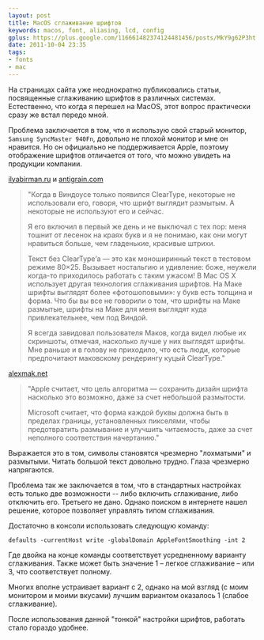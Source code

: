 ```yaml
---
layout: post
title: MacOS сглаживание шрифтов
keywords: macos, font, aliasing, lcd, config
gplus: https://plus.google.com/116661482374124481456/posts/MkY9g62P3ht
date: 2011-10-04 23:35
tags:
- fonts
- mac
---
```

На страницах сайта уже неоднократно публиковались статьи, посвященные сглаживанию шрифтов в различных системах. Естественно, что когда я перешел на MacOS, этот вопрос практически сразу же встал передо мной.

Проблема заключается в том, что я использую свой старый монитор, `Samsung SyncMaster 940Fn`, довольно не плохой монитор и мне он нравится. Но он официально не поддерживается Apple, поэтому отображение шрифтов отличается от того, что можно увидеть на продукции компании.

[ilyabirman.ru](http://ilyabirman.ru/meanwhile/2007/06/13/1/comments/) и
[antigrain.com](http://antigrain.com/research/font_rasterization/index.html)

> "Когда в Виндоусе только появился СlearType, некоторые не использовали его, говоря, что
> шрифт выглядит размытым. А некоторые не используют его и сейчас.
>
>Я его включил в первый же день и не выключал с тех пор: меня тошнит от лесенок на краях
>букв и я не понимаю, как они могут нравиться больше, чем гладенькие, красивые штрихи.
>
>Текст без ClearType’а — это как моноширинный текст в тестовом режиме 80×25. Вызывает
>ностальгию и удивление: боже, неужели когда-то приходилось работать с таким ужасом!  В Mac
>OS X использует другая технология сглаживания шрифтов. На Маке шрифты выглядят более
>«фотошоповыми»: у букв есть толщина и форма. Что бы вы все не говорили о том, что шрифты
>на Маке размытые, шрифты на Маке для меня выглядят куда привлекательнее, чем под Виндой.
>
>Я всегда завидовал пользователя Маков, когда видел любые их скриншоты, отмечая, насколько
>лучше у них выглядят шрифты. Мне раньше и в голову не приходило, что есть люди, которые
>предпочитают маковскому рендерингу куцый ClearType."

[alexmak.net](http://alexmak.net/blog/2007/06/14/сглаживание-шрифтов-и-под-пиксельная/)

>"Apple считает, что цель алгоритма — сохранить дизайн шрифта насколько это возможно, даже
>за счет небольшой размытости.
>
>Microsoft считает, что форма каждой буквы должна быть в пределах границы, установленных
>пикселями, чтобы предотвратить размывание и улучшить читаемость, даже за счет неполного
>соответствия начертанию."

Выражается это в том, символы становятся чрезмерно "лохматыми" и размытыми. Читать большой текст довольно трудно. Глаза чрезмерно напрягаются.

Проблема так же заключается в том, что в стандартных настройках есть только две возможности -- либо включить сглаживание, либо отключить его. Третьего не дано. Однако поиском в интернете нашел решение, которое позволяет управлять типом сглаживания.

Достаточно в консоли использовать следующую команду:

    defaults -currentHost write -globalDomain AppleFontSmoothing -int 2

Где двойка на конце команды соответствует усредненному варианту сглаживания. Также может быть значение 1 – легкое сглаживание – или 3, что соответствует полному.

Многих вполне устраивает вариант с 2, однако на мой взгляд (с моим монитором и моими вкусами) лучшим вариантом оказалось 1 (слабое сглаживание).

После использования данной "тонкой" настройки шрифтов, работать стало гораздо удобнее.
